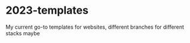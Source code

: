 # 2023-templates
My current go-to templates for websites, different branches for different stacks maybe
